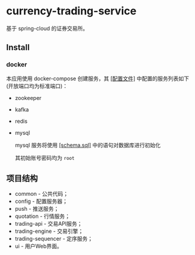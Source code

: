 # currency-trading-service
基于 spring-cloud 的证券交易所。

## Install

### docker

本应用使用 docker-compose 创建服务，其 [[配置文件]](docker-compose.yml) 中配置的服务列表如下(开放端口均为标准端口)：

- zookeeper
- kafka
- redis
- mysql

    mysql 服务将使用 [[schema.sql]](sql/schema.sql) 中的语句对数据库进行初始化
    
    其初始账号密码均为 `root`

## 项目结构

- common - 公共代码；
- config - 配置服务器；
- push - 推送服务；
- quotation - 行情服务；
- trading-api - 交易API服务；
- trading-engine - 交易引擎；
- trading-sequencer - 定序服务；
- ui - 用户Web界面。
